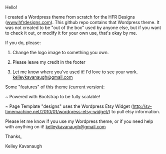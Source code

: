 Hello!

I created a Wordpress theme from scratch for the HFR Designs (www.hfrdesigns.com). This github repo contains that Wordpress theme. It was not created to be "out of the box" used by anyone else, but if you want to check it out, or modify it for your own use, that's okay by me. 

If you do, please:

1. Change the logo image to something you own.

2. Please leave my credit in the footer

3. Let me know where you've used it! I'd love to see your work. kelleykavanaugh@gmail.com

Some "features" of this theme (current version):

~ Powered with Bootstrap to be fully scalable!

~ Page Template "designs" uses the Wordpress Etsy Widget (http://sv-timemachine.net/2010/01/wordpress-etsy-widget/) to pull etsy information.

Please let me know if you use my Wordpress theme, or if you need help with anything on it! kelleykavanaugh@gmail.com

Thanks,

Kelley Kavanaugh